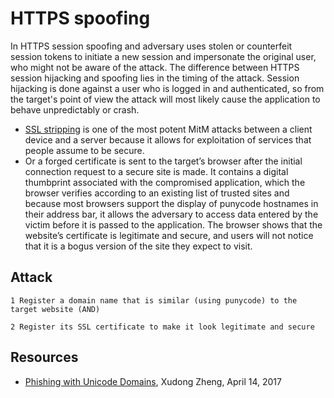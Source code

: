 # HTTPS spoofing


In HTTPS session spoofing and adversary uses stolen or counterfeit session tokens to initiate a new session and impersonate the original user, who might not be aware of the attack. The difference between HTTPS session hijacking and spoofing lies in the timing of the attack. Session hijacking is done against a user who is logged in and authenticated, so from the target's point of view the attack will most likely cause the application to behave unpredictably or crash.
* [SSL stripping](SSL-stripping.md) is one of the most potent MitM attacks between a client device and a server because it allows for exploitation of services that people assume to be secure.
* Or a forged certificate is sent to the target’s browser after the initial connection request to a secure site is made. It contains a digital thumbprint associated with the compromised application, which the browser verifies according to an existing list of trusted sites and because most browsers support the display of punycode hostnames in their address bar, it allows the adversary to access data entered by the victim before it is passed to the application. The browser shows that the website’s certificate is legitimate and secure, and users will not notice that it is a bogus version of the site they expect to visit.

## Attack

    1 Register a domain name that is similar (using punycode) to the target website (AND)

    2 Register its SSL certificate to make it look legitimate and secure

## Resources

* [Phishing with Unicode Domains](https://www.xudongz.com/blog/2017/idn-phishing/), Xudong Zheng, April 14, 2017
